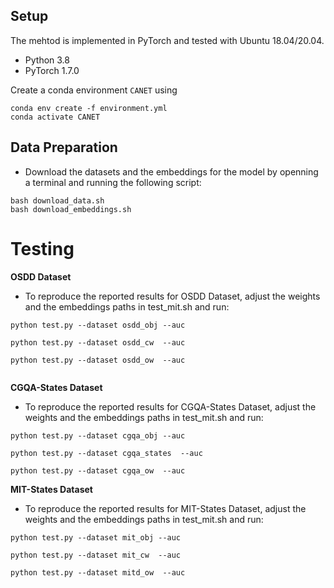 
## Setup
The mehtod is implemented in PyTorch and tested with Ubuntu 18.04/20.04.

- Python 3.8
- PyTorch 1.7.0

Create a conda environment `CANET` using
```
conda env create -f environment.yml
conda activate CANET
```

##  Data Preparation

- Download the datasets and  the embeddings for the model by openning a terminal and running the following script:

```
bash download_data.sh
bash download_embeddings.sh
```
<!-- 

After the  script completes, the repo must have the following folder structure.

<pre>

./
├── datasets
│   ├── cgqa
│   ├── mit_states
│   └── osdd
├── embeddings
│   ├── cgqa_emb.pred
│   ├── mit_emb.pred
│   └── osdd_emb.pred
├── environment.yml
├── Material_for_save
│   ├── datasets
│   ├── saved_checkpoints
│   └──split2
├── Readme.md
├── saved_checkpoints
│   ├── cgqa
│   ├── mit
│   └── osdd
└── src
    ├── data
    ├── download_data.sh
    ├── finetune_cgqa.sh
    ├── finetune_mit.sh
    ├── finetune_osdd.sh
    ├── finetune.py
    ├── flags.py
    ├── KG
    ├── requirements2.yml
    ├── requirements.txt
    ├── test_cgqa.sh
    ├── test_gnn.sh
    ├── test_mit.sh
    ├── test_osdd.sh
    ├── test.py
    ├── test.sh
    ├── train_gnn.py
    └── train_gnn.sh
</pre> -->


# Testing

**OSDD  Dataset**

- To reproduce the reported results for OSDD  Dataset, adjust the weights and the embeddings paths in test_mit.sh and run:

```
python test.py --dataset osdd_obj --auc

python test.py --dataset osdd_cw  --auc

python test.py --dataset osdd_ow  --auc


```

**CGQA-States  Dataset**

- To reproduce the reported results for CGQA-States Dataset, adjust the weights and the embeddings paths in test_mit.sh and run:

```
python test.py --dataset cgqa_obj --auc

python test.py --dataset cgqa_states  --auc

python test.py --dataset cgqa_ow  --auc 

```

**MIT-States  Dataset**

- To reproduce the reported results for MIT-States Dataset, adjust the weights and the embeddings paths in test_mit.sh and run:

```
python test.py --dataset mit_obj --auc

python test.py --dataset mit_cw  --auc

python test.py --dataset mitd_ow  --auc

```


